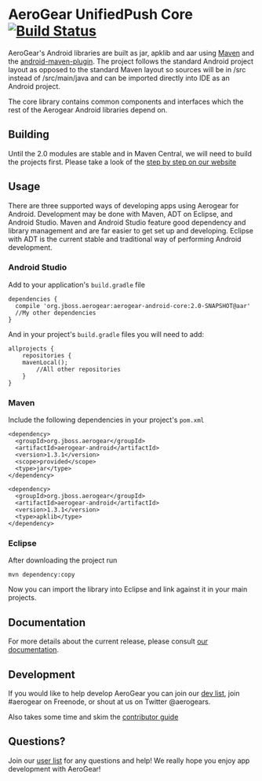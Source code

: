 # AeroGear UnifiedPush Core [![Build Status](https://travis-ci.org/aerogear/aerogear-android-core.png)](https://travis-ci.org/aerogear/aerogear-android-core)


AeroGear's Android libraries are built as jar, apklib and aar using [Maven](http://maven.apache.org/) and the [android-maven-plugin](https://github.com/jayway/maven-android-plugin). The project follows the standard Android project layout as opposed to the standard Maven layout so sources will be in /src instead of /src/main/java and can be imported directly into IDE as an Android project.

The core library contains common components and interfaces which the rest of the Aerogear Android libraries depend on.  


## Building

Until the 2.0 modules are stable and in Maven Central, we will need to build the projects first.  Please take a look of the [step by step on our website](http://aerogear.org/docs/guides/aerogear-android/HowToBuildAeroGearAndroidLibrary/)


## Usage

There are three supported ways of developing apps using Aerogear for Android.  Development may be done with Maven, ADT on Eclipse, and Android Studio.  Maven and Android Studio feature good dependency and library management and are far easier to get set up and developing.  Eclipse with ADT is the current stable and traditional way of performing Android development.

### Android Studio
Add to your application's `build.gradle` file
```
dependencies {
  compile 'org.jboss.aerogear:aerogear-android-core:2.0-SNAPSHOT@aar'
  //My other dependencies
}
```

And in your project's `build.gradle` files you will need to add:
```
allprojects {
    repositories {
	mavenLocal();
        //All other repositories
    }
}

```
### Maven
Include the following dependencies in your project's `pom.xml`

```
<dependency>
  <groupId>org.jboss.aerogear</groupId>
  <artifactId>aerogear-android</artifactId>
  <version>1.3.1</version>
  <scope>provided</scope>
  <type>jar</type>
</dependency>

<dependency>
  <groupId>org.jboss.aerogear</groupId>
  <artifactId>aerogear-android</artifactId>
  <version>1.3.1</version>
  <type>apklib</type>
</dependency>
```

### Eclipse
After downloading the project run

```
mvn dependency:copy
```

Now you can import the library into Eclipse and link against it in your main projects.

## Documentation

For more details about the current release, please consult [our documentation](http://aerogear.org/docs/guides/aerogear-android/).

## Development

If you would like to help develop AeroGear you can join our [dev list](https://lists.jboss.org/mailman/listinfo/aerogear-dev), join #aerogear on Freenode, or shout at us on Twitter @aerogears.

Also takes some time and skim the [contributor guide](http://aerogear.org/docs/guides/Contributing/)

## Questions?

Join our [user list](https://lists.jboss.org/mailman/listinfo/aerogear-user) for any questions and help! We really hope you enjoy app development with AeroGear!

